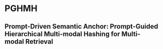 # PGHMH

## Prompt-Driven Semantic Anchor: Prompt-Guided Hierarchical Multi-modal Hashing for Multi-modal Retrieval
